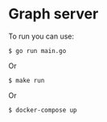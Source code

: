 # Graph server

To run you can use:

```
$ go run main.go
```

Or 

```
$ make run
```

Or

```
$ docker-compose up
```